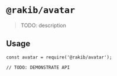 # `@rakib/avatar`

> TODO: description

## Usage

```
const avatar = require('@rakib/avatar');

// TODO: DEMONSTRATE API
```
